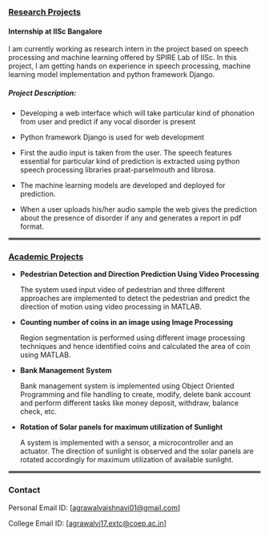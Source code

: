### <ins>__Research Projects__</ins>

#### __Internship at IISc Bangalore__

I am currently working as research intern in the project based on speech processing and machine learning offered by SPIRE Lab of IISc. In this project, I am getting hands on experience in speech processing, machine learning model implementation and python framework Django.

##### __Project Description:__

* Developing a web interface which will take particular kind of phonation from user and predict if any vocal disorder is present

* Python framework Django is used for web development

* First the audio input is taken from the user. The speech features essential for particular kind of prediction is extracted using python speech processing libraries praat-parselmouth and librosa.

* The machine learning models are developed and deployed for prediction. 

* When a user uploads his/her audio sample the web gives the prediction about the presence of disorder if any and generates a report in pdf format. 

<hr style="border:2px solid gray">



### <ins>__Academic Projects__</ins>

* __Pedestrian Detection and Direction Prediction Using Video Processing__
    
    The system used input video of pedestrian and three different approaches are implemented to detect the pedestrian and predict the direction of motion using video processing in MATLAB.

* __Counting number of coins in an image using Image Processing__  

    Region segmentation is performed using different image processing techniques and hence identified coins and calculated the area of coin using MATLAB.

* __Bank Management System__
    
    Bank management system is implemented using Object Oriented Programming and file handling to create, modify, delete bank account and perform different tasks like money deposit, withdraw, balance check, etc.

* __Rotation of Solar panels for maximum utilization of Sunlight__    
    
    A system is implemented with a sensor, a microcontroller and an actuator. The direction of sunlight is observed and the solar panels are rotated accordingly for maximum utilization of available sunlight.


<hr style="border:2px solid gray">

### __Contact__

Personal Email ID: [agrawalvaishnavi01@gmail.com]

College Email ID: [agrawalvj17.extc@coep.ac.in]



